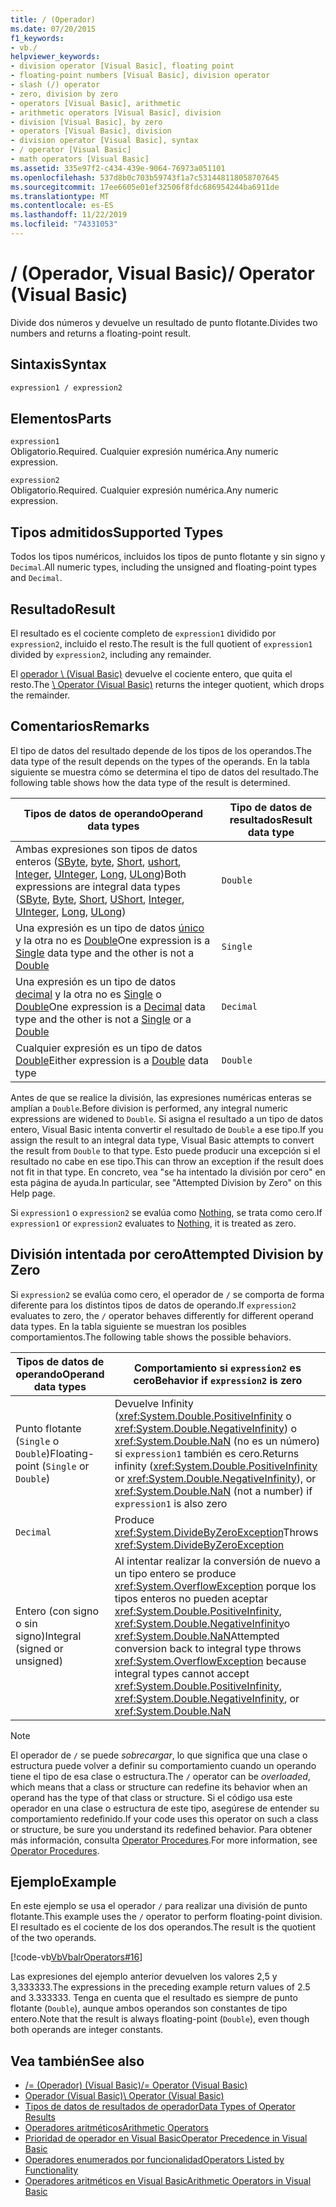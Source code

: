 ```yaml
---
title: / (Operador)
ms.date: 07/20/2015
f1_keywords:
- vb./
helpviewer_keywords:
- division operator [Visual Basic], floating point
- floating-point numbers [Visual Basic], division operator
- slash (/) operator
- zero, division by zero
- operators [Visual Basic], arithmetic
- arithmetic operators [Visual Basic], division
- division [Visual Basic], by zero
- operators [Visual Basic], division
- division operator [Visual Basic], syntax
- / operator [Visual Basic]
- math operators [Visual Basic]
ms.assetid: 335e97f2-c434-439e-9064-76973a051101
ms.openlocfilehash: 537d8b0c703b59743f1a7c531448118058707645
ms.sourcegitcommit: 17ee6605e01ef32506f8fdc686954244ba6911de
ms.translationtype: MT
ms.contentlocale: es-ES
ms.lasthandoff: 11/22/2019
ms.locfileid: "74331053"
---
```

# <a name="-operator-visual-basic"></a><span data-ttu-id="ffc39-102">/ (Operador, Visual Basic)</span><span class="sxs-lookup"><span data-stu-id="ffc39-102">/ Operator (Visual Basic)</span></span>
<span data-ttu-id="ffc39-103">Divide dos números y devuelve un resultado de punto flotante.</span><span class="sxs-lookup"><span data-stu-id="ffc39-103">Divides two numbers and returns a floating-point result.</span></span>  
  
## <a name="syntax"></a><span data-ttu-id="ffc39-104">Sintaxis</span><span class="sxs-lookup"><span data-stu-id="ffc39-104">Syntax</span></span>  
  
```vb  
expression1 / expression2  
```  
  
## <a name="parts"></a><span data-ttu-id="ffc39-105">Elementos</span><span class="sxs-lookup"><span data-stu-id="ffc39-105">Parts</span></span>  
 `expression1`  
 <span data-ttu-id="ffc39-106">Obligatorio.</span><span class="sxs-lookup"><span data-stu-id="ffc39-106">Required.</span></span> <span data-ttu-id="ffc39-107">Cualquier expresión numérica.</span><span class="sxs-lookup"><span data-stu-id="ffc39-107">Any numeric expression.</span></span>  
  
 `expression2`  
 <span data-ttu-id="ffc39-108">Obligatorio.</span><span class="sxs-lookup"><span data-stu-id="ffc39-108">Required.</span></span> <span data-ttu-id="ffc39-109">Cualquier expresión numérica.</span><span class="sxs-lookup"><span data-stu-id="ffc39-109">Any numeric expression.</span></span>  
  
## <a name="supported-types"></a><span data-ttu-id="ffc39-110">Tipos admitidos</span><span class="sxs-lookup"><span data-stu-id="ffc39-110">Supported Types</span></span>  
 <span data-ttu-id="ffc39-111">Todos los tipos numéricos, incluidos los tipos de punto flotante y sin signo y `Decimal`.</span><span class="sxs-lookup"><span data-stu-id="ffc39-111">All numeric types, including the unsigned and floating-point types and `Decimal`.</span></span>  
  
## <a name="result"></a><span data-ttu-id="ffc39-112">Resultado</span><span class="sxs-lookup"><span data-stu-id="ffc39-112">Result</span></span>  
 <span data-ttu-id="ffc39-113">El resultado es el cociente completo de `expression1` dividido por `expression2`, incluido el resto.</span><span class="sxs-lookup"><span data-stu-id="ffc39-113">The result is the full quotient of `expression1` divided by `expression2`, including any remainder.</span></span>  
  
 <span data-ttu-id="ffc39-114">El [operador \ (Visual Basic)](../../../visual-basic/language-reference/operators/integer-division-operator.md) devuelve el cociente entero, que quita el resto.</span><span class="sxs-lookup"><span data-stu-id="ffc39-114">The [\ Operator (Visual Basic)](../../../visual-basic/language-reference/operators/integer-division-operator.md) returns the integer quotient, which drops the remainder.</span></span>  
  
## <a name="remarks"></a><span data-ttu-id="ffc39-115">Comentarios</span><span class="sxs-lookup"><span data-stu-id="ffc39-115">Remarks</span></span>  
 <span data-ttu-id="ffc39-116">El tipo de datos del resultado depende de los tipos de los operandos.</span><span class="sxs-lookup"><span data-stu-id="ffc39-116">The data type of the result depends on the types of the operands.</span></span> <span data-ttu-id="ffc39-117">En la tabla siguiente se muestra cómo se determina el tipo de datos del resultado.</span><span class="sxs-lookup"><span data-stu-id="ffc39-117">The following table shows how the data type of the result is determined.</span></span>  
  
|<span data-ttu-id="ffc39-118">Tipos de datos de operando</span><span class="sxs-lookup"><span data-stu-id="ffc39-118">Operand data types</span></span>|<span data-ttu-id="ffc39-119">Tipo de datos de resultados</span><span class="sxs-lookup"><span data-stu-id="ffc39-119">Result data type</span></span>|  
|------------------------|----------------------|  
|<span data-ttu-id="ffc39-120">Ambas expresiones son tipos de datos enteros ([SByte](../../../visual-basic/language-reference/data-types/sbyte-data-type.md), [byte](../../../visual-basic/language-reference/data-types/byte-data-type.md), [Short](../../../visual-basic/language-reference/data-types/short-data-type.md), [ushort](../../../visual-basic/language-reference/data-types/ushort-data-type.md), [Integer](../../../visual-basic/language-reference/data-types/integer-data-type.md), [UInteger](../../../visual-basic/language-reference/data-types/uinteger-data-type.md), [Long](../../../visual-basic/language-reference/data-types/long-data-type.md), [ULong](../../../visual-basic/language-reference/data-types/ulong-data-type.md))</span><span class="sxs-lookup"><span data-stu-id="ffc39-120">Both expressions are integral data types ([SByte](../../../visual-basic/language-reference/data-types/sbyte-data-type.md), [Byte](../../../visual-basic/language-reference/data-types/byte-data-type.md), [Short](../../../visual-basic/language-reference/data-types/short-data-type.md), [UShort](../../../visual-basic/language-reference/data-types/ushort-data-type.md), [Integer](../../../visual-basic/language-reference/data-types/integer-data-type.md), [UInteger](../../../visual-basic/language-reference/data-types/uinteger-data-type.md), [Long](../../../visual-basic/language-reference/data-types/long-data-type.md), [ULong](../../../visual-basic/language-reference/data-types/ulong-data-type.md))</span></span>|`Double`|  
|<span data-ttu-id="ffc39-121">Una expresión es un tipo de datos [único](../../../visual-basic/language-reference/data-types/single-data-type.md) y la otra no es [Double](../../../visual-basic/language-reference/data-types/double-data-type.md)</span><span class="sxs-lookup"><span data-stu-id="ffc39-121">One expression is a [Single](../../../visual-basic/language-reference/data-types/single-data-type.md) data type and the other is not a [Double](../../../visual-basic/language-reference/data-types/double-data-type.md)</span></span>|`Single`|  
|<span data-ttu-id="ffc39-122">Una expresión es un tipo de datos [decimal](../../../visual-basic/language-reference/data-types/decimal-data-type.md) y la otra no es [Single](../../../visual-basic/language-reference/data-types/single-data-type.md) o [Double](../../../visual-basic/language-reference/data-types/double-data-type.md)</span><span class="sxs-lookup"><span data-stu-id="ffc39-122">One expression is a [Decimal](../../../visual-basic/language-reference/data-types/decimal-data-type.md) data type and the other is not a [Single](../../../visual-basic/language-reference/data-types/single-data-type.md) or a [Double](../../../visual-basic/language-reference/data-types/double-data-type.md)</span></span>|`Decimal`|  
|<span data-ttu-id="ffc39-123">Cualquier expresión es un tipo de datos [Double](../../../visual-basic/language-reference/data-types/double-data-type.md)</span><span class="sxs-lookup"><span data-stu-id="ffc39-123">Either expression is a [Double](../../../visual-basic/language-reference/data-types/double-data-type.md) data type</span></span>|`Double`|  
  
 <span data-ttu-id="ffc39-124">Antes de que se realice la división, las expresiones numéricas enteras se amplían a `Double`.</span><span class="sxs-lookup"><span data-stu-id="ffc39-124">Before division is performed, any integral numeric expressions are widened to `Double`.</span></span> <span data-ttu-id="ffc39-125">Si asigna el resultado a un tipo de datos entero, Visual Basic intenta convertir el resultado de `Double` a ese tipo.</span><span class="sxs-lookup"><span data-stu-id="ffc39-125">If you assign the result to an integral data type, Visual Basic attempts to convert the result from `Double` to that type.</span></span> <span data-ttu-id="ffc39-126">Esto puede producir una excepción si el resultado no cabe en ese tipo.</span><span class="sxs-lookup"><span data-stu-id="ffc39-126">This can throw an exception if the result does not fit in that type.</span></span> <span data-ttu-id="ffc39-127">En concreto, vea "se ha intentado la división por cero" en esta página de ayuda.</span><span class="sxs-lookup"><span data-stu-id="ffc39-127">In particular, see "Attempted Division by Zero" on this Help page.</span></span>  
  
 <span data-ttu-id="ffc39-128">Si `expression1` o `expression2` se evalúa como [Nothing](../../../visual-basic/language-reference/nothing.md), se trata como cero.</span><span class="sxs-lookup"><span data-stu-id="ffc39-128">If `expression1` or `expression2` evaluates to [Nothing](../../../visual-basic/language-reference/nothing.md), it is treated as zero.</span></span>  
  
## <a name="attempted-division-by-zero"></a><span data-ttu-id="ffc39-129">División intentada por cero</span><span class="sxs-lookup"><span data-stu-id="ffc39-129">Attempted Division by Zero</span></span>  
 <span data-ttu-id="ffc39-130">Si `expression2` se evalúa como cero, el operador de `/` se comporta de forma diferente para los distintos tipos de datos de operando.</span><span class="sxs-lookup"><span data-stu-id="ffc39-130">If `expression2` evaluates to zero, the `/` operator behaves differently for different operand data types.</span></span> <span data-ttu-id="ffc39-131">En la tabla siguiente se muestran los posibles comportamientos.</span><span class="sxs-lookup"><span data-stu-id="ffc39-131">The following table shows the possible behaviors.</span></span>  
  
|<span data-ttu-id="ffc39-132">Tipos de datos de operando</span><span class="sxs-lookup"><span data-stu-id="ffc39-132">Operand data types</span></span>|<span data-ttu-id="ffc39-133">Comportamiento si `expression2` es cero</span><span class="sxs-lookup"><span data-stu-id="ffc39-133">Behavior if `expression2` is zero</span></span>|  
|------------------------|---------------------------------------|  
|<span data-ttu-id="ffc39-134">Punto flotante (`Single` o `Double`)</span><span class="sxs-lookup"><span data-stu-id="ffc39-134">Floating-point (`Single` or `Double`)</span></span>|<span data-ttu-id="ffc39-135">Devuelve Infinity (<xref:System.Double.PositiveInfinity> o <xref:System.Double.NegativeInfinity>) o <xref:System.Double.NaN> (no es un número) si `expression1` también es cero.</span><span class="sxs-lookup"><span data-stu-id="ffc39-135">Returns infinity (<xref:System.Double.PositiveInfinity> or <xref:System.Double.NegativeInfinity>), or <xref:System.Double.NaN> (not a number) if `expression1` is also zero</span></span>|  
|`Decimal`|<span data-ttu-id="ffc39-136">Produce <xref:System.DivideByZeroException></span><span class="sxs-lookup"><span data-stu-id="ffc39-136">Throws <xref:System.DivideByZeroException></span></span>|  
|<span data-ttu-id="ffc39-137">Entero (con signo o sin signo)</span><span class="sxs-lookup"><span data-stu-id="ffc39-137">Integral (signed or unsigned)</span></span>|<span data-ttu-id="ffc39-138">Al intentar realizar la conversión de nuevo a un tipo entero se produce <xref:System.OverflowException> porque los tipos enteros no pueden aceptar <xref:System.Double.PositiveInfinity>, <xref:System.Double.NegativeInfinity>o <xref:System.Double.NaN></span><span class="sxs-lookup"><span data-stu-id="ffc39-138">Attempted conversion back to integral type throws <xref:System.OverflowException> because integral types cannot accept <xref:System.Double.PositiveInfinity>, <xref:System.Double.NegativeInfinity>, or <xref:System.Double.NaN></span></span>|  
  
> [!NOTE]
> <span data-ttu-id="ffc39-139">El operador de `/` se puede *sobrecargar*, lo que significa que una clase o estructura puede volver a definir su comportamiento cuando un operando tiene el tipo de esa clase o estructura.</span><span class="sxs-lookup"><span data-stu-id="ffc39-139">The `/` operator can be *overloaded*, which means that a class or structure can redefine its behavior when an operand has the type of that class or structure.</span></span> <span data-ttu-id="ffc39-140">Si el código usa este operador en una clase o estructura de este tipo, asegúrese de entender su comportamiento redefinido.</span><span class="sxs-lookup"><span data-stu-id="ffc39-140">If your code uses this operator on such a class or structure, be sure you understand its redefined behavior.</span></span> <span data-ttu-id="ffc39-141">Para obtener más información, consulta [Operator Procedures](../../../visual-basic/programming-guide/language-features/procedures/operator-procedures.md).</span><span class="sxs-lookup"><span data-stu-id="ffc39-141">For more information, see [Operator Procedures](../../../visual-basic/programming-guide/language-features/procedures/operator-procedures.md).</span></span>  
  
## <a name="example"></a><span data-ttu-id="ffc39-142">Ejemplo</span><span class="sxs-lookup"><span data-stu-id="ffc39-142">Example</span></span>  
 <span data-ttu-id="ffc39-143">En este ejemplo se usa el operador `/` para realizar una división de punto flotante.</span><span class="sxs-lookup"><span data-stu-id="ffc39-143">This example uses the `/` operator to perform floating-point division.</span></span> <span data-ttu-id="ffc39-144">El resultado es el cociente de los dos operandos.</span><span class="sxs-lookup"><span data-stu-id="ffc39-144">The result is the quotient of the two operands.</span></span>  
  
 [!code-vb[VbVbalrOperators#16](~/samples/snippets/visualbasic/VS_Snippets_VBCSharp/VbVbalrOperators/VB/Class1.vb#16)]  
  
 <span data-ttu-id="ffc39-145">Las expresiones del ejemplo anterior devuelven los valores 2,5 y 3,333333.</span><span class="sxs-lookup"><span data-stu-id="ffc39-145">The expressions in the preceding example return values of 2.5 and 3.333333.</span></span> <span data-ttu-id="ffc39-146">Tenga en cuenta que el resultado es siempre de punto flotante (`Double`), aunque ambos operandos son constantes de tipo entero.</span><span class="sxs-lookup"><span data-stu-id="ffc39-146">Note that the result is always floating-point (`Double`), even though both operands are integer constants.</span></span>  
  
## <a name="see-also"></a><span data-ttu-id="ffc39-147">Vea también</span><span class="sxs-lookup"><span data-stu-id="ffc39-147">See also</span></span>

- [<span data-ttu-id="ffc39-148">/= (Operador) (Visual Basic)</span><span class="sxs-lookup"><span data-stu-id="ffc39-148">/= Operator (Visual Basic)</span></span>](../../../visual-basic/language-reference/operators/floating-point-division-assignment-operator.md)
- [<span data-ttu-id="ffc39-149">Operador (Visual Basic)</span><span class="sxs-lookup"><span data-stu-id="ffc39-149">\ Operator (Visual Basic)</span></span>](../../../visual-basic/language-reference/operators/integer-division-operator.md)
- [<span data-ttu-id="ffc39-150">Tipos de datos de resultados de operador</span><span class="sxs-lookup"><span data-stu-id="ffc39-150">Data Types of Operator Results</span></span>](../../../visual-basic/language-reference/operators/data-types-of-operator-results.md)
- [<span data-ttu-id="ffc39-151">Operadores aritméticos</span><span class="sxs-lookup"><span data-stu-id="ffc39-151">Arithmetic Operators</span></span>](../../../visual-basic/language-reference/operators/arithmetic-operators.md)
- [<span data-ttu-id="ffc39-152">Prioridad de operador en Visual Basic</span><span class="sxs-lookup"><span data-stu-id="ffc39-152">Operator Precedence in Visual Basic</span></span>](../../../visual-basic/language-reference/operators/operator-precedence.md)
- [<span data-ttu-id="ffc39-153">Operadores enumerados por funcionalidad</span><span class="sxs-lookup"><span data-stu-id="ffc39-153">Operators Listed by Functionality</span></span>](../../../visual-basic/language-reference/operators/operators-listed-by-functionality.md)
- [<span data-ttu-id="ffc39-154">Operadores aritméticos en Visual Basic</span><span class="sxs-lookup"><span data-stu-id="ffc39-154">Arithmetic Operators in Visual Basic</span></span>](../../../visual-basic/programming-guide/language-features/operators-and-expressions/arithmetic-operators.md)

